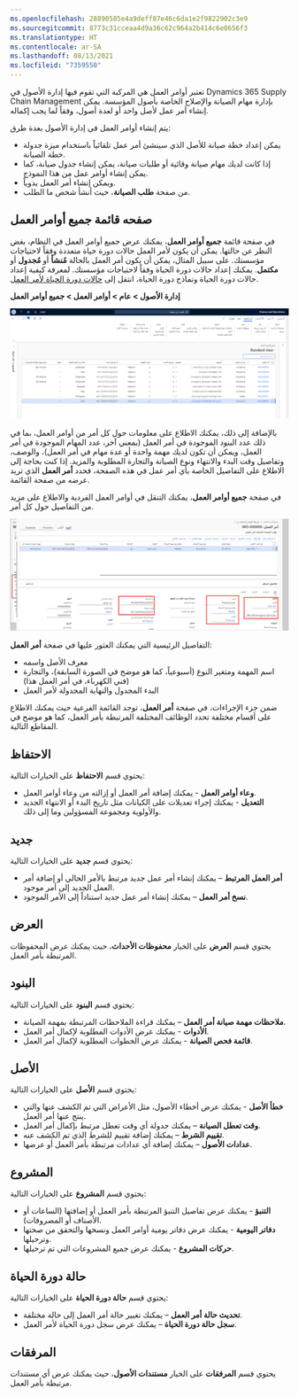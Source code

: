 ```yaml
---
ms.openlocfilehash: 28890585e4a9deff87e46c6da1e2f9822902c3e9
ms.sourcegitcommit: 8773c31cceaa4d9a36c62c964a2b414c6e0656f3
ms.translationtype: HT
ms.contentlocale: ar-SA
ms.lasthandoff: 08/13/2021
ms.locfileid: "7359550"
---
```

تعتبر أوامر العمل هي المركبة التي تقوم فيها إدارة الأصول في Dynamics 365 Supply Chain Management بإدارة مهام الصيانة والإصلاح الخاصة بأصول المؤسسة. يمكن إنشاء أمر عمل لأصل واحد أو لعدة أصول، وفقاً لما يجب إكماله. 

يتم إنشاء أوامر العمل في إدارة الأصول بعدة طرق:

- يمكن إعداد خطة صيانة للأصل الذي سينشئ أمر عمل تلقائياً باستخدام ميزة جدولة خطة الصيانة.
- إذا كانت لديك مهام صيانة وقائية أو طلبات صيانة، يمكن إنشاء جدول صيانة، كما يمكن إنشاء أوامر عمل من هذا النموذج.
- ويمكن إنشاء أمر العمل يدوياً.
- من صفحة **طلب الصيانة**، حيث أنشأ شخص ما الطلب.

## <a name="all-work-orders-list-page"></a>صفحه قائمة جميع أوامر العمل 
في صفحة قائمة **جميع أوامر العمل**، يمكنك عرض جميع أوامر العمل في النظام، بغض النظر عن حالتها. يمكن أن يكون لأمر العمل حالات دورة حياة متعددة وفقاً لاحتياجات مؤسستك. على سبيل المثال، يمكن أن يكون أمر العمل بالحالة **مُنشأ** أو **مُجدول** أو **مكتمل**. يمكنك إعداد حالات دورة الحياة وفقاً لاحتياجات مؤسستك. لمعرفة كيفية إعداد حالات دورة الحياة ونماذج دورة الحياة، انتقل إلى [حالات دورة الحياة لأمر العمل](/dynamics365/supply-chain/asset-management/setup-for-work-orders/work-order-lifecycle-states/?azure-portal=true).

**إدارة الأصول > عام > أوامر العمل > جميع أوامر العمل**
 
[![لقطة شاشة لصفحة قائمة جميع أوامر العمل.](../media/all-work-orders-ss.png)](../media/all-work-orders-ss.png#lightbox)

بالإضافة إلى ذلك، يمكنك الاطلاع على معلومات حول كل أمر من أوامر العمل، بما في ذلك عدد البنود الموجودة في أمر العمل (بمعني آخر، عدد المهام الموجودة في أمر العمل، ويمكن أن تكون لديك مهمة واحدة أو عدة مهام في أمر العمل)، والوصف، وتفاصيل وقت البدء والانتهاء ونوع الصيانة والتجارة المطلوبة والمزيد. إذا كنت بحاجة إلى الاطلاع على التفاصيل الخاصة بأي أمر عمل في هذه الصفحة، فحدد **أمر العمل** الذي تريد عرضه من صفحة القائمة.  

في صفحة **جميع أوامر العمل**، يمكنك التنقل في أوامر العمل الفردية والاطلاع على مزيد من التفاصيل حول كل أمر.

[![لقطة شاشة لأمر عمل مع الأصل والاسم وتفاصيل البدء والانتهاء.](../media/work-orders-ssm.png)](../media/work-orders-ssm.png#lightbox)
 
التفاصيل الرئيسية التي يمكنك العثور عليها في صفحة **أمر العمل**:

- معرف الأصل واسمه
- اسم المهمة ومتغير النوع (أسبوعياً، كما هو موضح في الصورة السابقة)، والتجارة (فني الكهرباء، في أمر العمل هذا)
- البدء المجدول والنهاية المجدولة لأمر العمل

ضمن جزء الإجراءات، في صفحة **أمر العمل**، توجد القائمة الفرعية حيث يمكنك الاطلاع على أقسام مختلفة تحدد الوظائف المختلفة المرتبطة بأمر العمل، كما هو موضح في المقاطع التالية.

## <a name="maintain"></a>الاحتفاظ
يحتوي قسم **الاحتفاظ** على الخيارات التالية:

- **وعاء أوامر العمل** - يمكنك إضافة أمر العمل أو إزالته من وعاء أوامر العمل.
- **التعديل** - يمكنك إجراء تعديلات على الكيانات مثل تاريخ البدء أو الانتهاء الجديد والأولوية ومجموعة المسؤولين وما إلى ذلك.

## <a name="new"></a>جديد
يحتوي قسم **جديد** على الخيارات التالية:

- **أمر العمل المرتبط** – يمكنك إنشاء أمر عمل جديد مرتبط بالأمر الحالي أو إضافة أمر العمل الجديد إلى أمر موجود.
- **نسخ أمر العمل** – يمكنك إنشاء أمر عمل جديد استناداً إلى الأمر الموجود.

## <a name="view"></a>العرض
يحتوي قسم **العرض** على الخيار **محفوظات الأحداث**، حيث يمكنك عرض المحفوظات المرتبطة بأمر العمل.

## <a name="lines"></a>البنود
يحتوي قسم **البنود** على الخيارات التالية:

- **ملاحظات مهمة صيانة أمر العمل** – يمكنك قراءة الملاحظات المرتبطة بمهمة الصيانة.
- **الأدوات** - يمكنك عرض الأدوات المطلوبة لإكمال أمر العمل.
- **قائمة فحص الصيانة** - يمكنك عرض الخطوات المطلوبة لإكمال أمر العمل.

## <a name="asset"></a>الأصل
يحتوي قسم **الأصل** على الخيارات التالية:

- **خطأ الأصل** - يمكنك عرض أخطاء الأصول، مثل الأعراض التي تم الكشف عنها والتي ينتج عنها أمر العمل.
- **وقت تعطل الصيانة** – يمكنك جدولة أي وقت تعطل مرتبط بإكمال أمر العمل.
- **تقييم الشرط** – يمكنك إضافة تقييم للشرط الذي تم الكشف عنه.
- **عدادات الأصول** – يمكنك إضافة أي عدادات مرتبطة بأمر العمل أو عرضها.

## <a name="project"></a>المشروع
يحتوي قسم **المشروع** على الخيارات التالية:

- **التنبؤ** - يمكنك عرض تفاصيل التنبؤ المرتبطة بأمر العمل أو إضافتها (الساعات أو الأصناف أو المصروفات).
- **دفاتر اليومية** - يمكنك عرض دفاتر يومية أوامر العمل ونسخها والتحقق من صحتها وترحيلها.
- **حركات المشروع** - يمكنك عرض جميع المشروعات التي تم ترحيلها. 

## <a name="lifecycle-state"></a>حالة دورة الحياة
يحتوي قسم **حالة دورة الحياة** على الخيارات التالية:

- **تحديث حالة أمر العمل** – يمكنك تغيير حالة أمر العمل إلى حالة مختلفة.
- **سجل حالة دورة الحياة** – يمكنك عرض سجل دورة الحياة لأمر العمل.

## <a name="attachments"></a>المرفقات‬
يحتوي قسم **المرفقات** على الخيار **مستندات الأصول**، حيث يمكنك عرض أي مستندات مرتبطة بأمر العمل. 